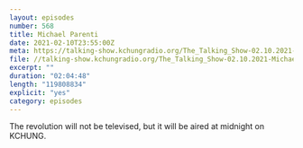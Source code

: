 ```yaml
---
layout: episodes
number: 568
title: Michael Parenti
date: 2021-02-10T23:55:00Z
meta: https://talking-show.kchungradio.org/The_Talking_Show-02.10.2021-Michael_Parenti.mp3
file: //talking-show.kchungradio.org/The_Talking_Show-02.10.2021-Michael_Parenti.mp3 
excerpt: ""
duration: "02:04:48"
length: "119808834"
explicit: "yes"
category: episodes
---
```

The revolution will not be televised, but it will be aired at midnight on KCHUNG.
